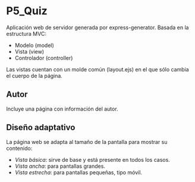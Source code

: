 # P5_Quiz
Aplicación web de servidor generada por express-generator.
Basada en la estructura MVC:
* Modelo (model)
* Vista (view)
* Controlador (controller)

Las vistas cuentan con un molde común (layout.ejs) en el que sólo cambia el cuerpo de la página.
## Autor
Incluye una página con información del autor.
## Diseño adaptativo
La página web se adapta al tamaño de la pantalla para mostrar su contenido:
* *Vista básica*: sirve de base y está presente en todos los casos.
* *Vista ancha*: para pantallas grandes.
* *Vista estrecha*: para pantallas pequeñas, tipo móvil.
